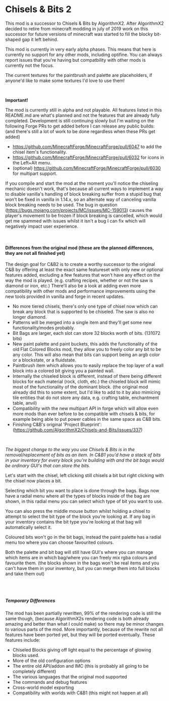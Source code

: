 # Chisels & Bits 2

This mod is a successor to Chisels & Bits by AlgorithmX2. After AlgorithmX2 decided to retire from minecraft modding in july of 2019 work on this successor for future versions of minecraft was started to fill the blocky bit-shaped gap it left behind.

This mod is currently in very early alpha phases. This means that here is currently no support for any other mods, including optifine. You can always report issues that you're having but compatbility with other mods is currently not the focus.

The current textures for the paintbrush and palette are placeholders, if anyone'd like to make some textures I'd love to use them!

<br/>

**Important!**

The mod is currently still in alpha and not playable. All features listed in this README.md are what's planned and not the features that are already fully completed. Development is still continuing slowly but I'm waiting on the following Forge PRs to get added before I can release any public builds: (and there's still a lot of work to be done regardless when these PRs get added)
* https://github.com/MinecraftForge/MinecraftForge/pull/6047 to add the chisel item's functionality.
* https://github.com/MinecraftForge/MinecraftForge/pull/6032 for icons in the Left+Alt menu.
* (optional) https://github.com/MinecraftForge/MinecraftForge/pull/6030 for multipart support.

If you compile and start the mod at the moment you'll notice the chiseling mechanic doesn't work, that's because all current ways to implement a way to disable vanilla's handling of block breaking suffer from a stupid bug that won't be fixed in vanilla in 1.14.x, so an alternate way of canceling vanilla block breaking needs to be used.
The bug in question (https://bugs.mojang.com/projects/MC/issues/MC-159013) causes the player's movement to be frozen if block breaking is cancelled, which would get me spammed with issues whilst it isn't a bug I can fix which will negatively impact user experience.
 
<br/>

#### Differences from the original mod (these are the planned differences, they are not all finished yet)
The design goal for C&B2 is to create a worthy successor to the original C&B by offering at least the exact same featureset with only new or optional features added, excluding a few features that won't have any effect on the way the mod is played. (e.g. crafting recipes, whether or not the saw is diamond or iron, etc.) There'll also be a look at adding even more compatibility with other mods and performance improvements using the new tools provided in vanilla and forge in recent updates.

* No more tiered chisels, there's only one type of chisel now which can break any block that is supported to be chiseled. The saw is also no longer diamond.
* Patterns will be merged into a single item and they'll get some new functionality/modes probably.
* Bit Bags are larger, each slot can store 32 blocks worth of bits. (131072 bits)
* New paint palette and paint buckets, this adds the functionality of the old Flat Colored Blocks mod, they allow you to freely color any bit to be any color. This will also mean that bits can support being an argb color or a blockstate, or a fluidstate.
* Paintbrush item which allows you to easily replace the top layer of a wall block into a colored bit giving you a painted wall.
* Internally the chiseled block is different, instead of there being different blocks for each material (rock, cloth, etc.) the chiseled block will mimic most of the functionality of the dominant block. (the original mod already did this to some extent, but I'd like to add to it by also mimicing tile entities that do not store any data, e.g. crafting table, enchantment table, anvil)
* Compatibility with the new multipart API in forge which will allow even more mods than ever before to be compatible with chisels & bits, for example being able to put power cables in the same space as C&B bits.
* Finishing C&B's original 'Project Blueprint': (https://github.com/AlgorithmX2/Chisels-and-Bits/issues/337)

<br/>

_The biggest change to the way you use Chisels & Bits is in the removal/replacement of bits as an item. In C&B1 you'd have a stack of bits in your inventory for every block you're building with and the bit bags would be ordinary GUI's that can store the bits._

Let's start with the chisel, left clicking still chisels a bit but right clicking with the chisel now places a bit.

Selecting which bit you want to place is done through the bags. Bags now have a radial menu where all the types of blocks inside of the bag are shown, in this radial menu you can select which type of bit you want to use.

You can also press the middle mouse button whilst holding a chisel to attempt to select the bit type of the block you're looking at. If any bag in your inventory contains the bit type you're looking at that bag will automatically select it.

Coloured bits won't go in the bit bags, instead the paint palette has a radial menu too where you can choose favourited colours.

Both the palette and bit bag will still have GUI's where you can manage which items are in which bag/where you can freely mix rgba colours and favourite them. (the blocks shown in the bags won't be real items and you can't have them in your inventory, but you can merge them into full blocks and take them out)

<br/>
<br/>

##### Temporary Differences
The mod has been partially rewritten, 99% of the rendering code is still the same though, (because AlgorithmX2s rendering code is both already amazing and better than what I could make) so there may be minor changes to various parts of the mod. More importantly, because of the rewrite not all features have been ported yet, but they will be ported eventually. These features include:
* Chiseled Blocks giving off light equal to the percentage of glowing blocks used.
* More of the old configuration options
* The entire old API/addon and IMC (this is probably all going to be completely different)
* The various languages that the original mod supported
* The commands and debug features
* Cross-world model exporting
* Compatibility with worlds with C&B1 (this might not happen at all)